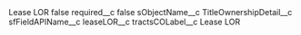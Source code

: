 <?xml version="1.0" encoding="UTF-8"?>
<CustomMetadata xmlns="http://soap.sforce.com/2006/04/metadata" xmlns:xsi="http://www.w3.org/2001/XMLSchema-instance" xmlns:xsd="http://www.w3.org/2001/XMLSchema">
    <label>Lease LOR</label>
    <protected>false</protected>
    <values>
        <field>required__c</field>
        <value xsi:type="xsd:boolean">false</value>
    </values>
    <values>
        <field>sObjectName__c</field>
        <value xsi:type="xsd:string">TitleOwnershipDetail__c</value>
    </values>
    <values>
        <field>sfFieldAPIName__c</field>
        <value xsi:type="xsd:string">leaseLOR__c</value>
    </values>
    <values>
        <field>tractsCOLabel__c</field>
        <value xsi:type="xsd:string">Lease LOR</value>
    </values>
</CustomMetadata>
